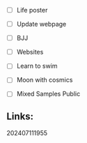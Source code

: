 - [ ] Life poster
- [ ] Update webpage
- [ ] BJJ
- [ ] Websites
- [ ] Learn to swim
- [ ] Moon with cosmics
- [ ] Mixed Samples Public



## Links: 



202407111955
